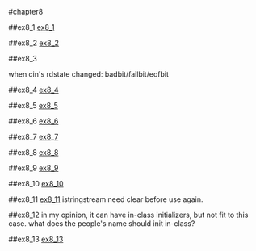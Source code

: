 #chapter8

##ex8_1
[ex8_1](https://github.com/suisuihan/cpp-primer/blob/master/chapter8/ex8_1.h)


##ex8_2
[ex8_2](https://github.com/suisuihan/cpp-primer/blob/master/chapter8/ex8_2.cpp)

##ex8_3

when cin's rdstate changed: badbit/failbit/eofbit



##ex8_4
[ex8_4](https://github.com/suisuihan/cpp-primer/blob/master/chapter8/ex8_4.cpp)


##ex8_5
[ex8_5](https://github.com/suisuihan/cpp-primer/blob/master/chapter8/ex8_5.cpp)


##ex8_6
[ex8_6](https://github.com/suisuihan/cpp-primer/blob/master/chapter8/ex8_6.cpp)


##ex8_7
[ex8_7](https://github.com/suisuihan/cpp-primer/blob/master/chapter8/ex8_7.cpp)


##ex8_8
[ex8_8](https://github.com/suisuihan/cpp-primer/blob/master/chapter8/ex8_8.cpp)


##ex8_9
[ex8_9](https://github.com/suisuihan/cpp-primer/blob/master/chapter8/ex8_9.cpp)


##ex8_10
[ex8_10](https://github.com/suisuihan/cpp-primer/blob/master/chapter8/ex8_10.cpp)

##ex8_11
[ex8_11](https://github.com/suisuihan/cpp-primer/blob/master/chapter8/ex8_11.cpp)
istringstream need clear before use again.

##ex8_12
in my opinion, it can have in-class initializers, but not fit to this case. what does the people's
name should init in-class?


##ex8_13
[ex8_13](https://github.com/suisuihan/cpp-primer/blob/master/chapter8/ex8_13.cpp)
